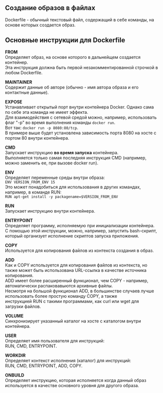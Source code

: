## Создание образов в файлах

Dockerfile - обычный текстовый файл, содержащий в себе команды, на основе которых создается образ.

## Основные инструкции для Dockerfile
**FROM**<br>
Определяет образ, на основе которого в дальнейщем создается контейнер.<br>
Эта инструкция должна быть первой незакомментированной строчкой в любом Dockerfile.

**MAINTAINER**<br>
Содержит данные об авторе (обычно - имя автора образа и его контактные данные).

**EXPOSE**<br>
Устанавливает открытый порт внутри контейнера Docker. Однако сама по себе эта команда не имеет эффекта.<br>
Для взаимодействия с сетевой средой можно, например, использовать флаг "-p" во время выполнения команды `docker run`.<br>
Вот так: `docker run -p 8080:80/tcp`.<br>
В примере выше будет установлена зависимость порта 8080 на хосте с портом 80 внутри контейнера.

**CMD**<br>
Запускает инструкцию **во время запуска** контейнера.<br>
Выполняется только самая последняя инструкция CMD (например, можно заменить ее, при вызове docker run).

**ENV**<br>
Определяет переменные среды внутри образа:<br>
`ENV VERSION_FROM_ENV 15`<br>
Это может понадобиться для использования в других командах, например, в команде RUN:<br>
`RUN apt-get install -y packagename=$VERSION_FROM_ENV`

**RUN**<br>
Запускает инструкцию внутри контейнера.

**ENTRYPOINT**<br>
Определяет программу, исполняемую при инициализации контейнера.<br>
С помощью этой инструкции, можно, например, запустить bash-скрипт, который организует исполнение скриптов запуска приложения.

**COPY**<br>
Используется для копирования файлов из контекста создания в образ.

**ADD**<br>
Как и COPY используется для копирования файлов из контекста, но также может быть использована URL-ссылка в качестве источника копирования.<br>
ADD имеет более расширенный функционал, чем COPY - например, автоматически распаковавыются архивные файлы.<br>
Несмотря на большой функционал ADD, в большинстве случаев лучше использовать более простую команду COPY, а также<br>
инструкцией RUN  с такими программами, как curl или wget для загрузки файлов.

**VOLUME**<br>
Синхронизирует указанный каталог на хосте с каталогом внутри контейнера.

**USER**<br>
Определяет имя пользователя для инструкций:<br>
RUN, CMD, ENTRYPOINT.

**WORKDIR**<br>
Определяет контекст исполнения (каталог) для инструкций:<br>
RUN, CMD, ENTRYPOINT, ADD, COPY.

**ONBUILD**<br>
Определяет инструкцию, которая исполняется когда данный образ используется в качестве основного уровня для другого образа.